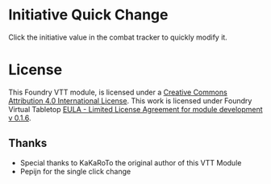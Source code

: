 # Initiative Quick Change
Click the initiative value in the combat tracker to quickly modify it.

# License
This Foundry VTT module, is licensed under a [Creative Commons Attribution 4.0 International License](http://creativecommons.org/licenses/by/4.0/).
This work is licensed under Foundry Virtual Tabletop [EULA - Limited License Agreement for module development v 0.1.6](http://foundryvtt.com/pages/license.html).

## Thanks 
- Special thanks to KaKaRoTo the original author of this VTT Module
- Pepijn for the single click change
